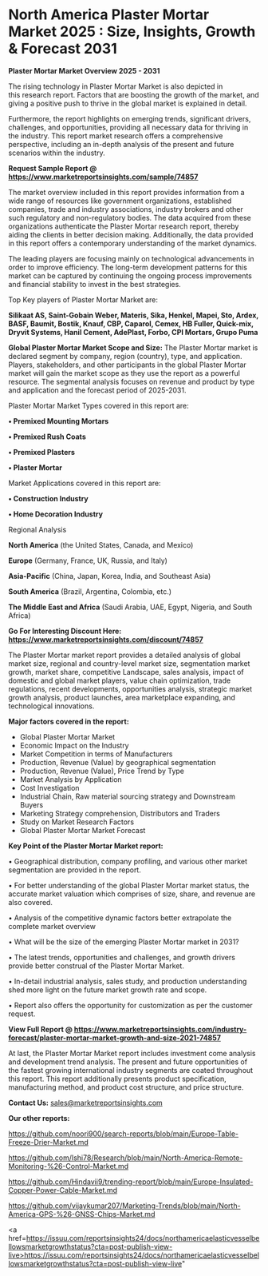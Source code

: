 # North America Plaster Mortar Market 2025 : Size, Insights, Growth & Forecast 2031

<Strong> Plaster Mortar Market Overview 2025 - 2031</strong>

The rising technology in Plaster Mortar Market is also depicted in this research report. Factors that are boosting the growth of the market, and giving a positive push to thrive in the global market is explained in detail.

Furthermore, the report highlights on emerging trends, significant drivers, challenges, and opportunities, providing all necessary data for thriving in the industry. This report market research offers a comprehensive perspective, including an in-depth analysis of the present and future scenarios within the industry.

<strong>Request Sample Report @ <a href=https://www.marketreportsinsights.com/sample/74857>https://www.marketreportsinsights.com/sample/74857</a></strong>

The market overview included in this report provides information from a wide range of resources like government organizations, established companies, trade and industry associations, industry brokers and other such regulatory and non-regulatory bodies. The data acquired from these organizations authenticate the Plaster Mortar research report, thereby aiding the clients in better decision making. Additionally, the data provided in this report offers a contemporary understanding of the market dynamics.

The leading players are focusing mainly on technological advancements in order to improve efficiency. The long-term development patterns for this market can be captured by continuing the ongoing process improvements and financial stability to invest in the best strategies.

Top Key players of Plaster Mortar Market are:

<strong>Silikaat AS, Saint-Gobain Weber, Materis, Sika, Henkel, Mapei, Sto, Ardex, BASF, Baumit, Bostik, Knauf, CBP, Caparol, Cemex, HB Fuller, Quick-mix, Dryvit Systems, Hanil Cement, AdePlast, Forbo, CPI Mortars, Grupo Puma</strong>

<strong><b>Global Plaster Mortar Market Scope and Size:</b></strong>
The Plaster Mortar market is declared segment by company, region (country), type, and application. Players, stakeholders, and other participants in the global Plaster Mortar market will gain the market scope as they use the report as a powerful resource. The segmental analysis focuses on revenue and product by type and application and the forecast period of 2025-2031.

Plaster Mortar Market Types covered in this report are:

<strong>• Premixed Mounting Mortars

• Premixed Rush Coats

• Premixed Plasters

• Plaster Mortar</strong>

Market Applications covered in this report are:

<strong>• Construction Industry

• Home Decoration Industry</strong> 

Regional Analysis

<strong>North America</strong> (the United States, Canada, and Mexico)

<strong>Europe</strong> (Germany, France, UK, Russia, and Italy)

<strong>Asia-Pacific</strong> (China, Japan, Korea, India, and Southeast Asia)

<strong>South America</strong> (Brazil, Argentina, Colombia, etc.)

<strong>The Middle East and Africa</strong> (Saudi Arabia, UAE, Egypt, Nigeria, and South Africa)

<strong>Go For Interesting Discount Here: <a href=https://www.marketreportsinsights.com/discount/74857>https://www.marketreportsinsights.com/discount/74857</a></strong>

The Plaster Mortar market report provides a detailed analysis of global market size, regional and country-level market size, segmentation market growth, market share, competitive Landscape, sales analysis, impact of domestic and global market players, value chain optimization, trade regulations, recent developments, opportunities analysis, strategic market growth analysis, product launches, area marketplace expanding, and technological innovations.

<strong><b>Major factors covered in the report:</b></strong>
<ul>
  <li>Global Plaster Mortar Market </li>
  <li>Economic Impact on the Industry</li>
  <li>Market Competition in terms of Manufacturers</li>
  <li>Production, Revenue (Value) by geographical segmentation</li>
  <li>Production, Revenue (Value), Price Trend by Type</li>
  <li>Market Analysis by Application</li>
  <li>Cost Investigation</li>
  <li>Industrial Chain, Raw material sourcing strategy and Downstream Buyers</li>
  <li>Marketing Strategy comprehension, Distributors and Traders</li>
  <li>Study on Market Research Factors</li>
  <li>Global Plaster Mortar Market Forecast</li>
</ul>

<strong><b>Key Point of the Plaster Mortar Market report:</b></strong>

• Geographical distribution, company profiling, and various other market segmentation are provided in the report.

• For better understanding of the global Plaster Mortar market status, the accurate market valuation which comprises of size, share, and revenue are also covered.

• Analysis of the competitive dynamic factors better extrapolate the complete market overview

• What will be the size of the emerging Plaster Mortar market in 2031?

• The latest trends, opportunities and challenges, and growth drivers provide better construal of the Plaster Mortar Market.

• In-detail industrial analysis, sales study, and production understanding shed more light on the future market growth rate and scope.

• Report also offers the opportunity for customization as per the customer request.

<strong><b>View Full Report @ <a href=https://www.marketreportsinsights.com/industry-forecast/plaster-mortar-market-growth-and-size-2021-74857>https://www.marketreportsinsights.com/industry-forecast/plaster-mortar-market-growth-and-size-2021-74857</a></b></strong>


At last, the Plaster Mortar Market report includes investment come analysis and development trend analysis. The present and future opportunities of the fastest growing international industry segments are coated throughout this report. This report additionally presents product specification, manufacturing method, and product cost structure, and price structure.

<strong>Contact Us:</strong>
sales@marketreportsinsights.com

<strong>Our other reports:</strong>

<a href=https://github.com/noori900/search-reports/blob/main/Europe-Table-Freeze-Drier-Market.md>https://github.com/noori900/search-reports/blob/main/Europe-Table-Freeze-Drier-Market.md</a>

<a href=https://github.com/Ishi78/Research/blob/main/North-America-Remote-Monitoring-%26-Control-Market.md>https://github.com/Ishi78/Research/blob/main/North-America-Remote-Monitoring-%26-Control-Market.md</a>

<a href=https://github.com/Hindavii9/trending-report/blob/main/Europe-Insulated-Copper-Power-Cable-Market.md>https://github.com/Hindavii9/trending-report/blob/main/Europe-Insulated-Copper-Power-Cable-Market.md</a>

<a href=https://github.com/vijaykumar207/Marketing-Trends/blob/main/North-America-GPS-%26-GNSS-Chips-Market.md>https://github.com/vijaykumar207/Marketing-Trends/blob/main/North-America-GPS-%26-GNSS-Chips-Market.md</a>

<a href=https://issuu.com/reportsinsights24/docs/northamericaelasticvesselbellowsmarketgrowthstatus?cta=post-publish-view-live>https://issuu.com/reportsinsights24/docs/northamericaelasticvesselbellowsmarketgrowthstatus?cta=post-publish-view-live</a>"
